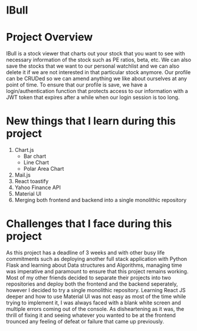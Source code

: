 # IBull

# Project Overview
IBull is a stock viewer that charts out your stock that you want to see with necessary information of the stock such as PE ratios, beta, etc. We can also save the stocks that we want to our personal watchlist and we can also delete it if we are not interested in that particular stock anymore. Our profile can be CRUDed so we can amend anything we like about ourselves at any point of time. To ensure that our profile is save, we have a login/authentication function that protects access to our information with a JWT token that expires after a while when our login session is too long. 

# New things that I learn during this project

1. Chart.js
    - Bar chart
    - Line Chart
    - Polar Area Chart
2. Mail.js
3. React toastify
4. Yahoo Finance API
5. Material UI 
6. Merging both frontend and backend into a single monolithic repository

# Challenges that I face during this project

As this project has a deadline of 3 weeks and with other busy life commitments such as deploying another full stack application with Python Flask and learning about Data structures and Algorithms, managing time was imperative and paramount to ensure that this project remains working. Most of my other friends decided to separate their projects into two repositories and deploy both the frontend and the backend seperately, however I decided to try a single monolithic repository. Learning React JS deeper and how to use Material UI was not easy as most of the time while trying to implement it, I was always faced with a blank white screen and multiple errors coming out of the console. As disheartening as it was, the thrill of fixing it and seeing whatever you wanted to be at the frontend trounced any feeling of defeat or failure that came up previously. 




